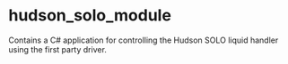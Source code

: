 # hudson_solo_module

Contains a C# application for controlling the Hudson SOLO liquid handler using the first party driver.

